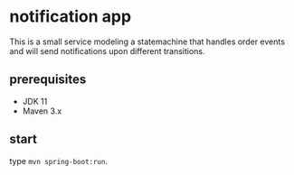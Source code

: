 # notification app

This is a small service modeling a statemachine that handles order events and will send notifications upon different transitions.

## prerequisites

* JDK 11
* Maven 3.x

## start

type `mvn spring-boot:run`.
